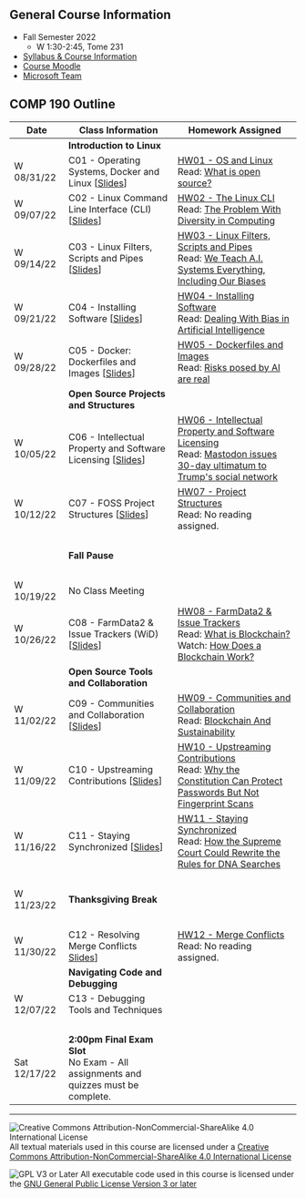 ## General Course Information
- Fall Semester 2022
  - W 1:30-2:45, Tome 231
- [Syllabus & Course Information](syllabus.md)
- [Course Moodle](https://lms.dickinson.edu/course/view.php?id=48060)
- [Microsoft Team](https://teams.microsoft.com/l/team/19%3adh2xEwJZs65YcVDvWlmNYgZPH0UL87OiNmOHRp0wOVQ1%40thread.tacv2/conversations?groupId=cb69a36a-2467-43cc-8deb-66c120944eeb&tenantId=6232b055-76b9-4c13-9b88-b562ae7db6fb)

## COMP 190 Outline

Date            | Class Information                                                                                  | Homework Assigned
----------------|----------------------------------------------------------------------------------------------------|-------------
                | **Introduction to Linux**                                                                          |
W 08/31/22      | C01 - Operating Systems, Docker and Linux [[Slides](materials/01-S-OSandLinux.pptx)]               | [HW01 - OS and Linux](materials/01-A-OSandLinux.docx)<br>Read: [What is open source?](https://opensource.com/resources/what-open-source)
W 09/07/22      | C02 - Linux Command Line Interface (CLI)  [[Slides](materials/02-S-LinuxCLI.pptx)]                 | [HW02 - The Linux CLI](materials/02-A-LinuxCLI.docx)<br>Read: [The Problem With Diversity in Computing](https://www.theatlantic.com/technology/archive/2019/06/tech-computers-are-bigger-problem-diversity/592456/)
W 09/14/22      | C03 - Linux Filters, Scripts and Pipes [[Slides](materials/03-S-FiltersScriptsPipes.pptx)]         | [HW03 - Linux Filters, Scripts and Pipes](materials/03-A-FiltersScriptsPipes.docx)<br>Read: [We Teach A.I. Systems Everything, Including Our Biases](https://lms.dickinson.edu/mod/resource/view.php?id=1131960)
W 09/21/22      | C04 - Installing Software [[Slides](materials/04-S-InstallingSoftware.pptx)]                       | [HW04 - Installing Software](materials/04-A-InstallingSoftware.docx)<br>Read: [Dealing With Bias in Artificial Intelligence](https://lms.dickinson.edu/mod/resource/view.php?id=1133113)
W 09/28/22      | C05 - Docker: Dockerfiles and Images [[Slides](materials/05-S-Docker.pptx)]                        | [HW05 - Dockerfiles and Images](materials/05-A-Docker.docx)<br>Read: [Risks posed by AI are real](https://www.theguardian.com/technology/2022/aug/07/ai-eu-moves-to-beat-the-algorithms-that-ruin-lives)
                | **Open Source Projects and Structures**                                                            |
W 10/05/22      | C06 - Intellectual Property and Software Licensing [[Slides](materials/06-S-LicensingFOSS.pptx)]   | [HW06 - Intellectual Property and Software Licensing](materials/06-A-LicensingFOSS.docx)<br>Read: [Mastodon issues 30-day ultimatum to Trump's social network](https://techcrunch.com/2021/10/29/mastodon-issues-30-day-ultimatum-to-trumps-social-network-over-misuse-of-its-code/)
W 10/12/22      | C07 - FOSS Project Structures [[Slides](materials/07-S-ProjectStructures.pptx)]                    | [HW07 - Project Structures](materials/07-A-ProjectStructures.docx)<br>Read: No reading assigned.
&nbsp;          |                                                                                                    |
&nbsp;          | **Fall Pause**                                                                                     |
&nbsp;          |                                                                                                    |    
W 10/19/22      | No Class Meeting                                                                                   |
W 10/26/22      | C08 - FarmData2 & Issue Trackers (WiD) [[Slides](materials/08-S-IssueTracker.pptx)]                | [HW08 - FarmData2 & Issue Trackers](materials/08-A-IssueTracker.docx)<br>Read: [What is Blockchain?](https://lms.dickinson.edu/mod/resource/view.php?id=1139780)<br>Watch: [How Does a Blockchain Work?](https://www.youtube.com/watch?v=SSo_EIwHSd4)
                | **Open Source Tools and Collaboration**                                                            |
W 11/02/22      | C09 - Communities and Collaboration [[Slides](materials/09-S-CommunityAndCollaboration.pptx)]      | [HW09 - Communities and Collaboration](materials/09-A-CommunityAndCollaboration.docx)<br>Read: [Blockchain And Sustainability](https://lms.dickinson.edu/mod/resource/view.php?id=1141552)
W 11/09/22      | C10 - Upstreaming Contributions [[Slides](materials/10-S-WorkingLocallyAndUpstreaming.pptx)]       | [HW10 - Upstreaming Contributions](materials/10-A-WorkingLocallyAndUpstreaming.docx)<br>Read: [Why the Constitution Can Protect Passwords But Not Fingerprint Scans](https://lms.dickinson.edu/mod/resource/view.php?id=1142317)
W 11/16/22      | C11 - Staying Synchronized [[Slides](materials/11-S-StayingSynchronized.pptx)]                     | [HW11 - Staying Synchronized](materials/11-A-StayingSynchronized.docx)<br>Read: [How the Supreme Court Could Rewrite the Rules for DNA Searches](https://lms.dickinson.edu/mod/resource/view.php?id=1142320)
&nbsp;          |                                                                                                    |
W 11/23/22      | **Thanksgiving Break**                                                                             |
&nbsp;          |                                                                                                    |
W 11/30/22      | C12 - Resolving Merge Conflicts [Slides](materials/12-S-MergeConflicts.pptx)]                      | [HW12 - Merge Conflicts](materials/12-A-MergeConflicts.docx)<br>Read: No reading assigned.
                | **Navigating Code and Debugging**                                                                  |
W 12/07/22      | C13 - Debugging Tools and Techniques                    |
&nbsp;          |                                                                                                    |
Sat 12/17/22    | **2:00pm Final Exam Slot**<br> No Exam - All assignments and quizzes must be complete.             |

---

![Creative Commons Attribution-NonCommercial-ShareAlike 4.0 International License](https://i.creativecommons.org/l/by-nc-sa/4.0/88x31.png "Creative Commons Attribution-NonCommercial-ShareAlike 4.0 International License") All textual materials used in this course are licensed under a [Creative Commons Attribution-NonCommercial-ShareAlike 4.0 International License](http://creativecommons.org/licenses/by-nc-sa/4.0/)

![GPL V3 or Later](https://www.gnu.org/graphics/gplv3-or-later-sm.png "GPL V3 or later") All executable code used in this course is licensed under the [GNU General Public License Version 3 or later](https://www.gnu.org/licenses/gpl.txt)
